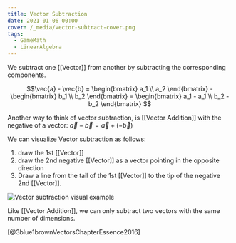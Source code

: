 ```yaml
---
title: Vector Subtraction
date: 2021-01-06 00:00
cover: /_media/vector-subtract-cover.png
tags:
  - GameMath
  - LinearAlgebra
---
```


We subtract one [[Vector]] from another by subtracting the corresponding components.

$$\vec{a} - \vec{b} = \begin{bmatrix} a_1 \\ a_2 \end{bmatrix} - \begin{bmatrix} b_1 \\ b_2 \end{bmatrix} = \begin{bmatrix} a_1 - a_1 \\ b_2 - b_2 \end{bmatrix} $$

Another way to think of vector subtraction, is [[Vector Addition]] with the negative of a vector: $\vec{a} - \vec{b} = \vec{a} + (-\vec{b})$

We can visualize Vector subtraction as follows:

1. draw the 1st [[Vector]]
2. draw the 2nd negative [[Vector]] as a vector pointing in the opposite direction
3. Draw a line from the tail of the 1st [[Vector]] to the tip of the negative 2nd [[Vector]].

![Vector subtraction visual example](/_media/vector-subtract-example.gif)

Like [[Vector Addition]], we can only subtract two vectors with the same number of dimensions.

[@3blue1brownVectorsChapterEssence2016]